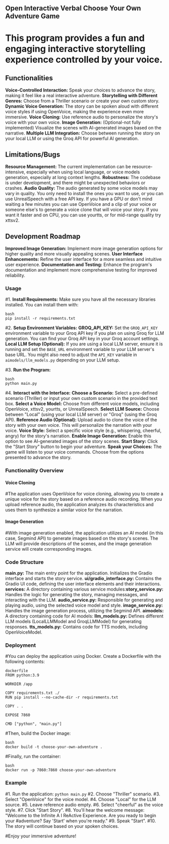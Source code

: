 ## Open Interactive Verbal Choose Your Own Adventure Game

# This program provides a fun and engaging interactive storytelling experience controlled by your voice. 

## Functionalities

**Voice-Controlled Interaction:** Speak your choices to advance the story, making it feel like a real interactive adventure.
**Storytelling with Different Genres:**  Choose from a Thriller scenario or create your own custom story.
**Dynamic Voice Generation:**  The story can be spoken aloud with different voice styles if using OpenVoice, making the experience even more immersive.
**Voice Cloning:** Use reference audio to personalize the story's voice with your own voice.
**Image Generation:** (Optional-not fully implemented)  Visualize the scenes with AI-generated images based on the narrative.
**Multiple LLM Integration:**  Choose between running the story on your local LLM or using the Groq API for powerful AI generation.

## Limitations/Bugs

**Resource Management:** The current implementation can be resource-intensive, especially when using local language, or voice models generation, especially at long context lengths.
**Robustness:** The codebase is under development, and there might be unexpected behaviors or crashes.
**Audio Quality:** The audio generated by some voice models may vary in quality. You only need to install the ones you want to use, or you can use UnrealSpeech with a free API key. If you have a GPU or don't mind waiting a few minutes you can use OpenVoice and a clip of your voice or someone else's to generate a voice clone that will voice your story. If you want it faster and on CPU, you can use yourtts, or for mid-range quality try xttsv2.

## Development Roadmap

**Improved Image Generation:**  Implement more image generation options for higher quality and more visually appealing scenes.
**User Interface Enhancements:**  Refine the user interface for a more seamless and intuitive user experience.
**Documentation and Testing:**  Enhance the program's documentation and implement more comprehensive testing for improved reliability.

### Usage

#1. **Install Requirements:**  Make sure you have all the necessary libraries installed. You can install them with:

```
bash
pip install -r requirements.txt
```

#2. **Setup Environment Variables:**
**GROQ_API_KEY:**  Set the `GROQ_API_KEY` environment variable to your Groq API key if you plan on using Groq for LLM generation. You can find your Groq API key in your Groq account settings. 
**Local LLM Setup (Optional):** If you are using a local LLM server, ensure it is running and set the `BASE_URL` environment variable to your LLM server's base URL. You might also need to adjust the `API_KEY` variable in `aimodels/llm_models.py` depending on your LLM setup.

#3. **Run the Program:**

```
bash
python main.py 
```

#4. **Interact with the Interface:**
**Choose a Scenario:**  Select a pre-defined scenario (Thriller) or input your own custom scenario in the provided text box.
**Select a Voice Model:** Choose from different voice models, including OpenVoice, xttsv2, yourtts, or UnrealSpeech.
**Select LLM Source:** Choose between "Local" (using your local LLM server) or "Groq" (using the Groq API).
**Reference Audio (Optional):** Upload audio to clone the voice of the story with your own voice. This will personalize the narration with your voice.
**Voice Style:** Select a specific voice style (e.g., whispering, cheerful, angry) for the story's narration.
**Enable Image Generation:**  Enable this option to see AI-generated images of the story scenes.
**Start Story:** Click the "Start Story" button to begin your adventure. 
**Speak your Choices:** The game will listen to your voice commands.  Choose from the options presented to advance the story.

### Functionality Overview

#### Voice Cloning

#The application uses OpenVoice for voice cloning, allowing you to create a unique voice for the story based on a reference audio recording. When you upload reference audio, the application analyzes its characteristics and uses them to synthesize a similar voice for the narration.

#### Image Generation

#With image generation enabled, the application utilizes an AI model (in this case, Segmind API) to generate images based on the story's scenes. The LLM will provide descriptions of the scenes, and the image generation service will create corresponding images.

### Code Structure

**main.py:**  The main entry point for the application. Initializes the Gradio interface and starts the story service.
**ui/gradio_interface.py:**  Contains the Gradio UI code, defining the user interface elements and their interactions.
**services:**  A directory containing various service modules:**story_service.py:**  Handles the logic for generating the story, managing messages, and interacting with the LLM.
**audio_service.py:**  Responsible for generating and playing audio, using the selected voice model and style.
**image_service.py:**  Handles the image generation process, utilizing the Segmind API.
**aimodels:**  A directory containing code for AI models:
**llm_models.py:**  Defines different LLM models (LocalLLMModel and GroqLLMModel) for generating responses.
**tts_models.py:**  Contains code for TTS models, including OpenVoiceModel.

### Deployment

#You can deploy the application using Docker. Create a Dockerfile with the following contents:


```
dockerfile
FROM python:3.9

WORKDIR /app

COPY requirements.txt ./
RUN pip install --no-cache-dir -r requirements.txt

COPY . .

EXPOSE 7860

CMD ["python", "main.py"]
```

#Then, build the Docker image:

```
bash
docker build -t choose-your-own-adventure .

```

#Finally, run the container:

```
bash
docker run -p 7860:7860 choose-your-own-adventure
```

### Example

#1. Run the application: `python main.py`
#2. Choose "Thriller" scenario.
#3. Select "OpenVoice" for the voice model.
#4. Choose "Local" for the LLM source. 
#5. Leave reference audio empty.
#6. Select "cheerful" as the voice style.
#7. Click "Start Story".
#8. You'll hear the welcome message: "Welcome to the Infinite A I ReActive Experience. Are you ready to begin your #adventure? Say 'Start' when you're ready."
#9. Speak "Start". 
#10. The story will continue based on your spoken choices.

#Enjoy your immersive adventure!
